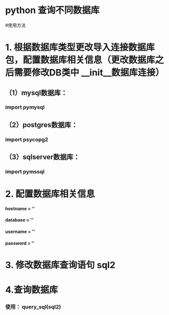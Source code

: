 # python 查询不同数据库

#使用方法

# 1. 根据数据库类型更改导入连接数据库包，配置数据库相关信息（更改数据库之后需要修改DB类中 __init__数据库连接）
## （1）mysql数据库：
### import pymysql

## （2）postgres数据库：
### import psycopg2

## （3）sqlserver数据库：
### import pymssql

# 2. 配置数据库相关信息
#### hostname = ''
#### database = ''
#### username = ''
#### password = ''

# 3. 修改数据库查询语句 sql2

# 4.查询数据库
### 使用： query_sql(sql2) 

